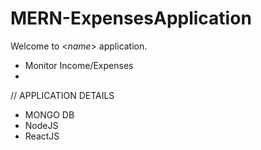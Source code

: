 # MERN-ExpensesApplication

Welcome to <_name_> application.
* Monitor Income/Expenses
* 


// APPLICATION DETAILS
- MONGO DB
- NodeJS
- ReactJS
